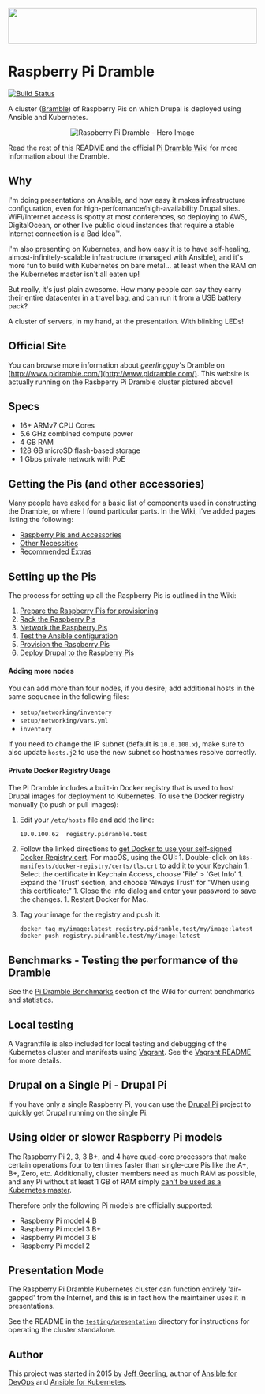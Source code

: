 <a href="http://www.pidramble.com"><img src="https://cdn.rawgit.com/geerlingguy/raspberry-pi-dramble/master/images/logo.svg" width="100%" height="73"></a>

# Raspberry Pi Dramble

[![Build Status](https://travis-ci.org/geerlingguy/raspberry-pi-dramble.svg?branch=master)](https://travis-ci.org/geerlingguy/raspberry-pi-dramble)

A cluster ([Bramble](http://elinux.org/Bramble)) of Raspberry Pis on which Drupal is deployed using Ansible and Kubernetes.

<p align="center"><img src="https://raw.githubusercontent.com/geerlingguy/raspberry-pi-dramble/master/images/raspberry-pi-dramble-hero-2019.jpg" alt="Raspberry Pi Dramble - Hero Image" /></p>

Read the rest of this README and the official [Pi Dramble Wiki](http://www.pidramble.com/wiki) for more information about the Dramble.

## Why

I'm doing presentations on Ansible, and how easy it makes infrastructure configuration, even for high-performance/high-availability Drupal sites. WiFi/Internet access is spotty at most conferences, so deploying to AWS, DigitalOcean, or other live public cloud instances that require a stable Internet connection is a Bad Idea™.

I'm also presenting on Kubernetes, and how easy it is to have self-healing, almost-infinitely-scalable infrastructure (managed with Ansible), and it's more fun to build with Kubernetes on bare metal... at least when the RAM on the Kubernetes master isn't all eaten up!

But really, it's just plain awesome. How many people can say they carry their entire datacenter in a travel bag, and can run it from a USB battery pack?

A cluster of servers, in my hand, at the presentation. With blinking LEDs!

## Official Site

You can browse more information about _geerlingguy_'s Dramble on [http://www.pidramble.com/](http://www.pidramble.com/). This website is actually running on the Rasbperry Pi Dramble cluster pictured above!

## Specs

  - 16+ ARMv7 CPU Cores
  - 5.6 GHz combined compute power
  - 4 GB RAM
  - 128 GB microSD flash-based storage
  - 1 Gbps private network with PoE

## Getting the Pis (and other accessories)

Many people have asked for a basic list of components used in constructing the Dramble, or where I found particular parts. In the Wiki, I've added pages listing the following:

  - [Raspberry Pis and Accessories](http://www.pidramble.com/wiki/hardware/pis)
  - [Other Necessities](http://www.pidramble.com/wiki/hardware/necessities)
  - [Recommended Extras](http://www.pidramble.com/wiki/hardware/extras)

## Setting up the Pis

The process for setting up all the Raspberry Pis is outlined in the Wiki:

  1. [Prepare the Raspberry Pis for provisioning](http://www.pidramble.com/wiki/setup/prepare)
  1. [Rack the Raspberry Pis](http://www.pidramble.com/wiki/setup/rack)
  1. [Network the Raspberry Pis](http://www.pidramble.com/wiki/setup/network)
  1. [Test the Ansible configuration](http://www.pidramble.com/wiki/setup/test-ansible)
  1. [Provision the Raspberry Pis](http://www.pidramble.com/wiki/setup/provision)
  1. [Deploy Drupal to the Raspberry Pis](http://www.pidramble.com/wiki/setup/deploy-drupal)

#### Adding more nodes

You can add more than four nodes, if you desire; add additional hosts in the same sequence in the following files:

  - `setup/networking/inventory`
  - `setup/networking/vars.yml`
  - `inventory`

If you need to change the IP subnet (default is `10.0.100.x`), make sure to also update `hosts.j2` to use the new subnet so hostnames resolve correctly.

#### Private Docker Registry Usage

The Pi Dramble includes a built-in Docker registry that is used to host Drupal images for deployment to Kubernetes. To use the Docker registry manually (to push or pull images):

  1. Edit your `/etc/hosts` file and add the line:

     ```
     10.0.100.62  registry.pidramble.test
     ```

  1. Follow the linked directions to [get Docker to use your self-signed Docker Registry cert](https://docs.docker.com/registry/insecure/#use-self-signed-certificates). For macOS, using the GUI:
    1. Double-click on `k8s-manifests/docker-registry/certs/tls.crt` to add it to your Keychain
    1. Select the certificate in Keychain Access, choose 'File' > 'Get Info'
    1. Expand the 'Trust' section, and choose 'Always Trust' for "When using this certificate:"
    1. Close the info dialog and enter your password to save the changes.
    1. Restart Docker for Mac.
  1. Tag your image for the registry and push it:

     ```
     docker tag my/image:latest registry.pidramble.test/my/image:latest
     docker push registry.pidramble.test/my/image:latest
     ```

## Benchmarks - Testing the performance of the Dramble

See the [Pi Dramble Benchmarks](http://www.pidramble.com/wiki/benchmarks) section of the Wiki for current benchmarks and statistics.

## Local testing

A Vagrantfile is also included for local testing and debugging of the Kubernetes cluster and manifests using [Vagrant](https://www.vagrantup.com). See the [Vagrant README](testing/vagrant/README.md) for more details.

## Drupal on a Single Pi - Drupal Pi

If you have only a single Raspberry Pi, you can use the [Drupal Pi](https://github.com/geerlingguy/drupal-pi) project to quickly get Drupal running on the single Pi.

## Using older or slower Raspberry Pi models

The Raspberry Pi 2, 3, 3 B+, and 4 have quad-core processors that make certain operations four to ten times faster than single-core Pis like the A+, B+, Zero, etc. Additionally, cluster members need as much RAM as possible, and any Pi without at least 1 GB of RAM simply [can't be used as a Kubernetes master](https://kubernetes.io/docs/tasks/administer-cluster/manage-resources/memory-constraint-namespace/#before-you-begin).

Therefore only the following Pi models are officially supported:

  - Raspberry Pi model 4 B
  - Raspberry Pi model 3 B+
  - Raspberry Pi model 3 B
  - Raspberry Pi model 2

## Presentation Mode

The Raspberry Pi Dramble Kubernetes cluster can function entirely 'air-gapped' from the Internet, and this is in fact how the maintainer uses it in presentations.

See the README in the [`testing/presentation`](testing/presentation) directory for instructions for operating the cluster standalone.

## Author

This project was started in 2015 by [Jeff Geerling](https://www.jeffgeerling.com/), author of [Ansible for DevOps](https://www.ansiblefordevops.com/) and [Ansible for Kubernetes](https://www.ansibleforkubernetes.com).
